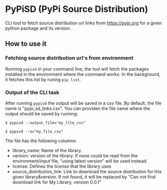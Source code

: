# PyPiSD (PyPi Source Distribution)

CLI tool to fetch source distribution url links from https://pypi.org for a given python package and its version.


## How to use it

### Fetching source distribution url's from environment

Running `pypisd` in your command line, the tool will fetch the packages installed in the environment where the command works. In the background, it fetches this list by runing `pip list`.


### Output of the CLI task

After running `pypisd` the output will be saved in a csv file. By default, the file name is "pypi_sd_links.csv".
You can providen the file name where the output should be saved by running:

```
$ pypisd --output_file="my_file_csv"
```

```
$ pypisd --o="my_file_csv"
```


The file has the following columns:

- library_name: Name of the library.
- version: version of the library. If none could be read from the environment/input file, "using latest version" will be used instead.
- license: Defines the license that the library uses
- source_distribution_link: Link to download the source distribution for this given library&version. If not found, it will be replaced by "Can not find download link for My Library, version 0.0.1"